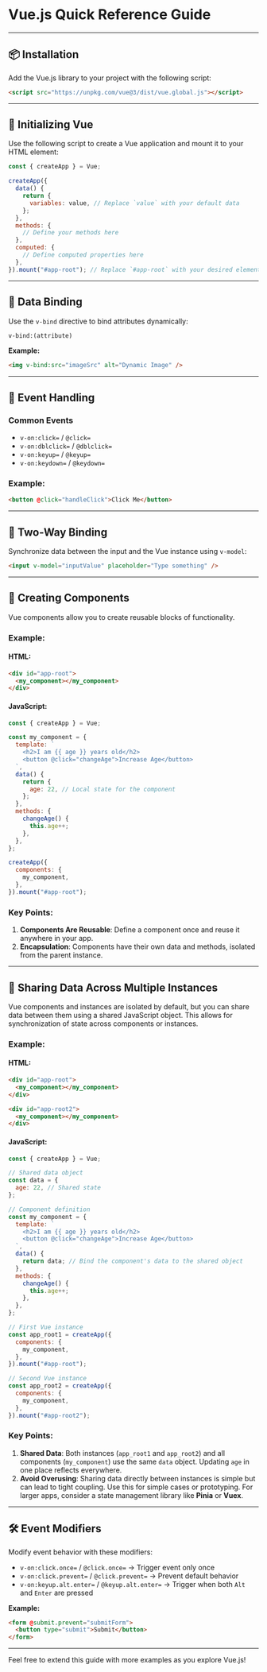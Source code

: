 # Vue.js Quick Reference Guide

---

## 📦 Installation

Add the Vue.js library to your project with the following script:

```html
<script src="https://unpkg.com/vue@3/dist/vue.global.js"></script>
```

---

## 🚀 Initializing Vue

Use the following script to create a Vue application and mount it to your HTML element:

```javascript
const { createApp } = Vue;

createApp({
  data() {
    return {
      variables: value, // Replace `value` with your default data
    };
  },
  methods: {
    // Define your methods here
  },
  computed: {
    // Define computed properties here
  },
}).mount("#app-root"); // Replace `#app-root` with your desired element ID
```

---

## 🔗 Data Binding

Use the `v-bind` directive to bind attributes dynamically:

```html
v-bind:(attribute)
```

**Example:**

```html
<img v-bind:src="imageSrc" alt="Dynamic Image" />
```

---

## 🎯 Event Handling

### Common Events

- `v-on:click=` / `@click=`
- `v-on:dblclick=` / `@dblclick=`
- `v-on:keyup=` / `@keyup=`
- `v-on:keydown=` / `@keydown=`

### Example:

```html
<button @click="handleClick">Click Me</button>
```

---

## 🔄 Two-Way Binding

Synchronize data between the input and the Vue instance using `v-model`:

```html
<input v-model="inputValue" placeholder="Type something" />
```

---

## 🔁 Creating Components

Vue components allow you to create reusable blocks of functionality.

### Example:

#### HTML:

```html
<div id="app-root">
  <my_component></my_component>
</div>
```

#### JavaScript:

```javascript
const { createApp } = Vue;

const my_component = {
  template: `
    <h2>I am {{ age }} years old</h2>
    <button @click="changeAge">Increase Age</button>
  `,
  data() {
    return {
      age: 22, // Local state for the component
    };
  },
  methods: {
    changeAge() {
      this.age++;
    },
  },
};

createApp({
  components: {
    my_component,
  },
}).mount("#app-root");
```

### Key Points:

1. **Components Are Reusable**: Define a component once and reuse it anywhere in your app.
2. **Encapsulation**: Components have their own data and methods, isolated from the parent instance.

---

## 🔁 Sharing Data Across Multiple Instances

Vue components and instances are isolated by default, but you can share data between them using a shared JavaScript object. This allows for synchronization of state across components or instances.

### Example:

#### HTML:

```html
<div id="app-root">
  <my_component></my_component>
</div>

<div id="app-root2">
  <my_component></my_component>
</div>
```

#### JavaScript:

```javascript
const { createApp } = Vue;

// Shared data object
const data = {
  age: 22, // Shared state
};

// Component definition
const my_component = {
  template: `
    <h2>I am {{ age }} years old</h2>
    <button @click="changeAge">Increase Age</button>
  `,
  data() {
    return data; // Bind the component's data to the shared object
  },
  methods: {
    changeAge() {
      this.age++;
    },
  },
};

// First Vue instance
const app_root1 = createApp({
  components: {
    my_component,
  },
}).mount("#app-root");

// Second Vue instance
const app_root2 = createApp({
  components: {
    my_component,
  },
}).mount("#app-root2");
```

### Key Points:

1. **Shared Data**: Both instances (`app_root1` and `app_root2`) and all components (`my_component`) use the same `data` object. Updating `age` in one place reflects everywhere.
2. **Avoid Overusing**: Sharing data directly between instances is simple but can lead to tight coupling. Use this for simple cases or prototyping. For larger apps, consider a state management library like **Pinia** or **Vuex**.

---

## 🛠️ Event Modifiers

Modify event behavior with these modifiers:

- `v-on:click.once=` / `@click.once=` → Trigger event only once
- `v-on:click.prevent=` / `@click.prevent=` → Prevent default behavior
- `v-on:keyup.alt.enter=` / `@keyup.alt.enter=` → Trigger when both `Alt` and `Enter` are pressed

**Example:**

```html
<form @submit.prevent="submitForm">
  <button type="submit">Submit</button>
</form>
```

---

Feel free to extend this guide with more examples as you explore Vue.js!
